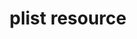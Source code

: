 ---
resource_reference: true
resources_common_guards: true
resources_common_notification: true
resources_common_properties: true
title: plist resource
resource: plist
aliases:
- "/resource_plist.html"
menu:
  infra:
    title: plist
    identifier: chef_infra/cookbook_reference/resources/plist plist
    parent: chef_infra/cookbook_reference/resources
resource_description_list:
- markdown: Use the **plist** resource to set config values in plist files on macOS
    systems.
resource_new_in: '16.0'
syntax_full_code_block: |-
  plist 'name' do
    encoding      String # default value: "binary"
    entry         String
    group         String # default value: "wheel"
    mode          String, Integer
    owner         String # default value: "root"
    path          String # default value: 'name' unless specified
    value         true, false, String, Integer, Float, Hash
    action        Symbol # defaults to :set if not specified
  end
syntax_properties_list: 
syntax_full_properties_list:
- "`plist` is the resource."
- "`name` is the name given to the resource block."
- "`action` identifies which steps Chef Infra Client will take to bring the node into
  the desired state."
- "`encoding`, `entry`, `group`, `mode`, `owner`, `path`, and `value` are the properties
  available to this resource."
actions_list:
  :nothing:
    shortcode: resources_common_actions_nothing.md
  :set:
    markdown: 
properties_list:
- property: encoding
  ruby_type: String
  required: false
  default_value: binary
  description_list:
  - markdown: 
- property: entry
  ruby_type: String
  required: false
  description_list:
  - markdown: 
- property: group
  ruby_type: String
  required: false
  default_value: wheel
  description_list:
  - markdown: The group of the plist file.
- property: mode
  ruby_type: String, Integer
  required: false
  description_list:
  - markdown: 'The file mode of the plist file. Ex: ''644'''
- property: owner
  ruby_type: String
  required: false
  default_value: root
  description_list:
  - markdown: The owner of the plist file.
- property: path
  ruby_type: String
  required: false
  default_value: The resource block's name
  description_list:
  - markdown: The path on disk to the plist file.
- property: value
  ruby_type: true, false, String, Integer, Float, Hash
  required: false
  description_list:
  - markdown: 
examples: |
  **Show hidden files in finder**:

  ```ruby
  plist 'show hidden files' do
    path '/Users/vagrant/Library/Preferences/com.apple.finder.plist'
    entry 'AppleShowAllFiles'
    value true
  end
  ```
---